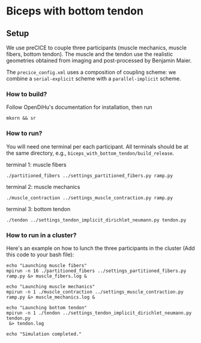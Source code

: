 # Biceps with bottom tendon

## Setup
We use preCICE to couple three participants (muscle mechanics, muscle fibers, bottom tendon). The muscle and the tendon use the realistic geometries obtained from imaging and post-processed by Benjamin Maier.  

The `precice_config.xml` uses a composition of coupling scheme: we combine a `serial-explicit` scheme with a `parallel-implicit` scheme.

### How to build?
Follow OpenDiHu's documentation for installation, then run 
```
mkorn && sr
```

### How to run?
You will need one terminal per each participant. All terminals should be at the same directory, e.g., `biceps_with_bottom_tendon/build_release`.

terminal 1: muscle fibers
```
./partitioned_fibers ../settings_partitioned_fibers.py ramp.py
```
terminal 2: muscle mechanics
```
./muscle_contraction ../settings_muscle_contraction.py ramp.py
```
terminal 3: bottom tendon
```
./tendon ../settings_tendon_implicit_dirichlet_neumann.py tendon.py
```

### How to run in a cluster?
Here's an example on how to lunch the three participants in the cluster (Add this code to your bash file):
```
echo "Launching muscle fibers"
mpirun -n 16 ./partitioned_fibers ../settings_partitioned_fibers.py ramp.py &> muscle_fibers.log &

echo "Launching muscle mechanics"
mpirun -n 1 ./muscle_contraction ../settings_muscle_contraction.py ramp.py &> muscle_mechanics.log &

echo "Launching bottom tendon"
mpirun -n 1 ./tendon ../settings_tendon_implicit_dirichlet_neumann.py tendon.py
 &> tendon.log

echo "Simulation completed."

```
